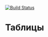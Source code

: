 
[![Build Status](https://travis-ci.org/Varvara911/381706-2_gavriushova_table.svg?branch=TableS)](https://travis-ci.org/Varvara911/381706-2_gavriushova_table)

# Таблицы
